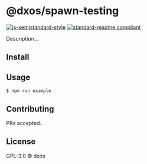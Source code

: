 # @dxos/spawn-testing

[![js-semistandard-style](https://img.shields.io/badge/code%20style-semistandard-brightgreen.svg?style=flat-square)](https://github.com/standard/semistandard)
[![standard-readme compliant](https://img.shields.io/badge/readme%20style-standard-brightgreen.svg?style=flat-square)](https://github.com/RichardLitt/standard-readme)

Description...

## Install

## Usage

```
$ npm run example
```

## Contributing

PRs accepted.

## License

GPL-3.0 © dxos